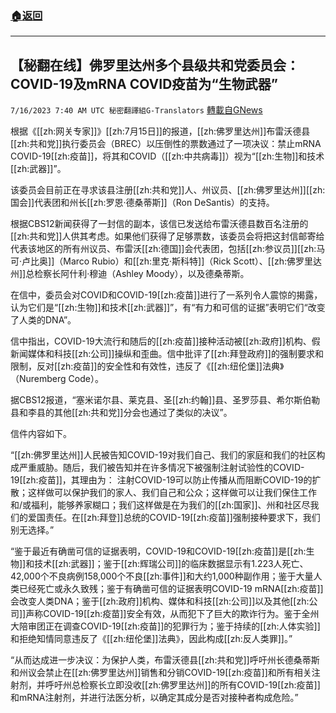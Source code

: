 ###  [:house:返回](README.md)
---


## 【秘翻在线】佛罗里达州多个县级共和党委员会：COVID-19及mRNA COVID疫苗为“生物武器”
`7/16/2023 7:40 AM UTC 秘密翻譯組G-Translators` [轉載自GNews](https://gnews.org/articles/1464038)

根据《[[zh:网关专家]]》[[zh:7月15日]]的报道，[[zh:佛罗里达州]]布雷沃德县[[zh:共和党]]执行委员会（BREC）以压倒性的票数通过了一项决议：禁止mRNA COVID-19[[zh:疫苗]]，将其和COVID（[[zh:中共病毒]]）视为“[[zh:生物]]和技术[[zh:武器]]”。

该委员会目前正在寻求该县注册[[zh:共和党]]人、州议员、[[zh:佛罗里达州]][[zh:国会]]代表团和州长[[zh:罗恩·德桑蒂斯]]（Ron DeSantis）的支持。

根据CBS12新闻获得了一封信的副本，该信已发送给布雷沃德县数百名注册的[[zh:共和党]]人供其考虑。如果他们获得了足够票数，该委员会将把这封信邮寄给代表该地区的所有州议员、布雷沃[[zh:德国]]会代表团，包括[[zh:参议员]][[zh:马可·卢比奥]]（Marco Rubio）和[[zh:里克·斯科特]]（Rick Scott）、[[zh:佛罗里达州]]总检察长阿什利·穆迪（Ashley Moody），以及德桑蒂斯。

在信中，委员会对COVID和COVID-19[[zh:疫苗]]进行了一系列令人震惊的揭露，认为它们是“[[zh:生物]]和技术[[zh:武器]]”，有“有力和可信的证据”表明它们“改变了人类的DNA”。

信中指出，COVID-19大流行和随后的[[zh:疫苗]]接种活动被[[zh:政府]]机构、假新闻媒体和科技[[zh:公司]]操纵和歪曲。信中批评了[[zh:拜登政府]]的强制要求和限制，反对[[zh:疫苗]]的安全性和有效性，违反了《[[zh:纽伦堡]]法典》（Nuremberg Code）。

据CBS12报道，“塞米诺尔县、莱克县、圣[[zh:约翰]]县、圣罗莎县、希尔斯伯勒县和李县的其他[[zh:共和党]]分会也通过了类似的决议”。

信件内容如下。

“[[zh:佛罗里达州]]人民被告知COVID-19对我们自己、我们的家庭和我们的社区构成严重威胁。随后，我们被告知并在许多情况下被强制注射试验性的COVID-19[[zh:疫苗]]，其理由为： 注射COVID-19可以防止传播从而阻断COVID-19的扩散；这样做可以保护我们的家人、我们自己和公众；这样做可以让我们保住工作和/或福利，能够养家糊口；我们这样做是在为我们的[[zh:国家]]、州和社区尽我们的爱国责任。在[[zh:拜登]]总统的COVID-19[[zh:疫苗]]强制接种要求下，我们别无选择。”

“鉴于最近有确凿可信的证据表明，COVID-19和COVID-19[[zh:疫苗]]是[[zh:生物]]和技术[[zh:武器]]；鉴于[[zh:辉瑞公司]]的临床数据显示有1.223人死亡、42,000个不良病例158,000个不良[[zh:事件]]和大约1,000种副作用；鉴于大量人类已经死亡或永久致残；鉴于有确凿可信的证据表明COVID-19 mRNA[[zh:疫苗]]会改变人类DNA；鉴于[[zh:政府]]机构、媒体和科技[[zh:公司]]以及其他[[zh:公司]]声称COVID-19[[zh:疫苗]]安全有效，从而犯下了巨大的欺诈行为。鉴于全州大陪审团正在调查COVID-19[[zh:疫苗]]的犯罪行为；鉴于持续的[[zh:人体实验]]和拒绝知情同意违反了《[[zh:纽伦堡]]法典》，因此构成[[zh:反人类罪]]。”

“从而达成进一步决议：为保护人类，布雷沃德县[[zh:共和党]]呼吁州长德桑蒂斯和州议会禁止在[[zh:佛罗里达州]]销售和分销COVID-19[[zh:疫苗]]和所有相关注射剂，并呼吁州总检察长立即没收[[zh:佛罗里达州]]的所有COVID-19[[zh:疫苗]]和mRNA注射剂，并进行法医分析，以确定其成分是否对接种者构成危险。”
